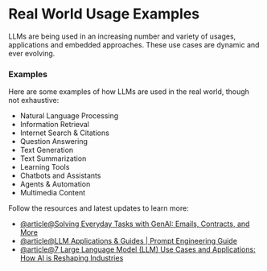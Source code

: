 # Real World Usage Examples

LLMs are being used in an increasing number and variety of usages, applications and embedded approaches. These use cases are dynamic and ever evolving. 

### Examples

Here are some examples of how LLMs are used in the real world, though not exhaustive:

- Natural Language Processing
- Information Retrieval
- Internet Search & Citations
- Question Answering
- Text Generation
- Text Summarization
- Learning Tools
- Chatbots and Assistants
- Agents & Automation
- Multimedia Content

Follow the resources and latest updates to learn more:

- [@article@Solving Everyday Tasks with GenAI: Emails, Contracts, and More](https://learnprompting.org/docs/basic_applications/introduction)
- [@article@LLM Applications & Guides | Prompt Engineering Guide](https://www.promptingguide.ai/applications)
- [@article@7 Large Language Model (LLM) Use Cases and Applications: How AI is Reshaping Industries ](https://collabnix.com/7-top-large-language-model-llm-use-cases-and-applications-how-ai-is-reshaping-industries/)